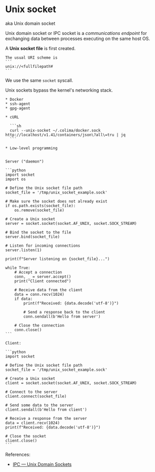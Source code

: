# Unix socket

aka Unix domain socket

Unix domain socket or IPC socket is a _communications endpoint_ for exchanging data between processes executing on the same host OS.

A **Unix socket file** is first created.

~~~admonish note title="URI scheme"
The usual URI scheme is
```
unix://<fullfilepath¥
```
~~~

We use the same `socket` syscall.

Unix sockets bypass the kernel's networking stack. 

~~~admonish example title="Example applications"
* Docker
* ssh-agent
* gpg-agent
~~~

~~~admonish example title="Unix socket client"
* cURL

  ```sh
  curl --unix-socket ~/.colima/docker.sock http://localhost/v1.41/containers/json\?all\=tru | jq
  ```

* Low-level programming
~~~

~~~admonish example

Server ("daemon")

```python
import socket
import os

# Define the Unix socket file path
socket_file = '/tmp/unix_socket_example.sock'

# Make sure the socket does not already exist
if os.path.exists(socket_file):
    os.remove(socket_file)

# Create a Unix socket
server = socket.socket(socket.AF_UNIX, socket.SOCK_STREAM)

# Bind the socket to the file
server.bind(socket_file)

# Listen for incoming connections
server.listen(1)

print(f"Server listening on {socket_file}...")

while True:
    # Accept a connection
    conn, _ = server.accept()
    print("Client connected")

    # Receive data from the client
    data = conn.recv(1024)
    if data:
        print(f"Received: {data.decode('utf-8')}")

        # Send a response back to the client
        conn.sendall(b'Hello from server')
    
    # Close the connection
    conn.close()
```

Client:

```python
import socket

# Define the Unix socket file path
socket_file = '/tmp/unix_socket_example.sock'

# Create a Unix socket
client = socket.socket(socket.AF_UNIX, socket.SOCK_STREAM)

# Connect to the server
client.connect(socket_file)

# Send some data to the server
client.sendall(b'Hello from client')

# Receive a response from the server
data = client.recv(1024)
print(f"Received: {data.decode('utf-8')}")

# Close the socket
client.close()
```
~~~

References:
* [IPC — Unix Domain Sockets](https://goodyduru.github.io/os/2023/10/03/ipc-unix-domain-sockets.html)
